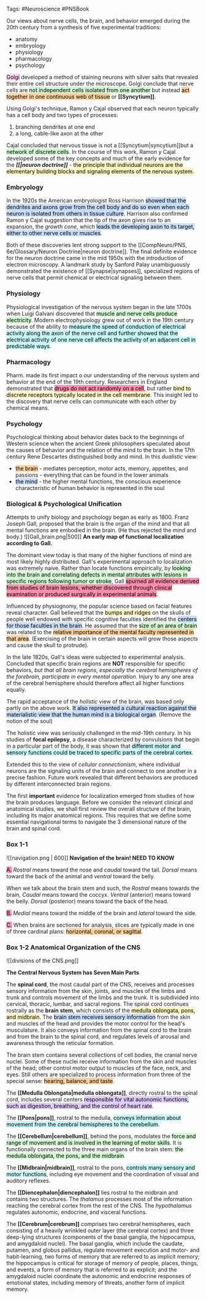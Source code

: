 Tags: #Neuroscience #PNSBook 

Our views about nerve cells, the brain, and behavior emerged during the 20th century from a synthesis of five experimental traditions:
* anatomy
* embryology
* physiology
* pharmacology
* psychology

<mark style="background: #FFB8EBA6;">Golgi</mark> developed a method of staining neurons with silver salts that revealed their entire cell structure under the microscope. Golgi conclude that nerve cells are <mark style="background: #BBFABBA6;">not independent cells isolated from one another</mark> but instead <mark style="background: #FFB86CA6;">act together in one continuous web of tissue</mark> or **[[Syncytium]]**.

Using Golgi's technique, Ramon y Cajal observed that each neuron typically has a cell body and two types of processes:
1) branching dendrites at one end
2) a long, cable-like axon at the other

Cajal concluded that nervous tissue is not a [[Syncytium|syncytium]]but a <mark style="background: #BBFABBA6;">network of discrete cells</mark>. In the course of this work, Ramon y Cajal developed some of the key concepts and much of the early evidence for the **_[[|neuron doctrine]]_** - <mark style="background: #FFF3A3A6;">the principle that individual neurons are the elementary building blocks and signaling elements of the nervous system.</mark>


### Embryology
In the 1920s the American embryologist Ross Harrison <mark style="background: #ADCCFFA6;">showed that the dendrites and axons grow from the cell body and do so even when each neuron is isolated from others in tissue culture</mark>. Harrison also confirmed Ramon y Cajal suggestion that the tip of the axon gives rise to an expansion, the _growth cone_, which <mark style="background: #ADCCFFA6;">leads the developing axon to its target, either to other nerve cells or muscles</mark>. 

Both of these discoveries lent strong support to the [[CompNeuro/PNS, 6e/Glossary/Neuron Doctrine|neuron doctrine]]. The final definite evidence for the neuron doctrine came in the mid 1950s with the introduction of electron microscopy. A landmark study by Sanford Palay unambiguously demonstrated the existence of [[Synapse|synapses]], specialized regions of nerve cells that permit chemical or electrical signaling between them.

### Physiology
Physiological investigation of the nervous system began in the late 1700s when Luigi Galvani discovered that <mark style="background: #BBFABBA6;">muscle and nerve cells produce electricity</mark>. Modern electrophysiology grew out of work in the 19th century because of the ability to <mark style="background: #ABF7F7A6;">measure the speed of conduction of electrical activity along the axon of the nerve cell and further showed that the electrical activity of one nerve cell affects the activity of an adjacent cell in predictable ways</mark>.

### Pharmacology
Pharm. made its first impact o our understanding of the nervous system and behavior at the end of the 19th century. Researchers in England demonstrated that <mark style="background: #FF5582A6;">drugs do not act randomly on a cell</mark>, but rather <mark style="background: #FFF3A3A6;">bind to discrete receptors typically located in the cell membrane</mark>. This insight led to the discovery that nerve cells can communicate with each other by chemical means.

### Psychology
Psychological thinking about behavior dates back to the beginnings of Western science when the ancient Greek philosophers speculated about the causes of behavior and the relation of the mind to the brain. In the 17th century Rene Descartes distinguished body and mind. In this _dualistic_ view: 
* <mark style="background: #FFB86CA6;">the brain</mark> - mediates perception, motor acts, memory, appetites, and passions - everything that can be found in the lower animals
* <mark style="background: #ADCCFFA6;">the mind</mark> - the higher mental functions, the conscious experience characteristic of human behavior is represented in the soul

### Biological & Psychological Unification
Attempts to unify biology and psychology began as early as 1800. Franz Joseph Gall, proposed that the brain is the organ of the mind and that all mental functions are embodied in the brain. (He thus rejected the mind and body.)
![[Gall_brain.png|500]]
**An early map of functional localization according to Gall.**

The dominant view today is that many of the higher functions of mind are most likely highly distributed. Gall's experimental approach to localization was extremely naive. Rather than locate functions empirically, by <mark style="background: #BBFABBA6;">looking into the brain and correlating defects in mental attributes with lesions in specific regions following tumor or stroke</mark>, Gall <mark style="background: #FF5582A6;">spurned all evidence derived from studies of brain lesions, whether discovered through clinical examination or produced surgically in experimental animals</mark>.

Influenced by physiognomy, the popular science based on facial features reveal character. Gall believed that the <mark style="background: #FFF3A3A6;">bumps and ridges</mark> on the skulls of people well endowed with specific cognitive faculties identified the <mark style="background: #ADCCFFA6;">centers for those faculties in the brain</mark>. He assumed that the <mark style="background: #BBFABBA6;">size of an area of brain</mark> was related to the <mark style="background: #FFB86CA6;">relative importance of the mental faculty represented in that area</mark>. (Exercising of the brain in certain aspects will grow those aspects and cause the skull to protrude).

In the late 1820s, Gall's ideas were subjected to experimental analysis. Concluded that specific brain regions are **NOT** responsible for specific behaviors, _but that all brain regions, especially the cerebral hemispheres of the forebrain, participate in every mental operation._ Injury to any one area of the cerebral hemisphere should therefore affect all higher functions equally.

The rapid acceptance of the _holistic_ view of the brain, was based only partly on the above work. <mark style="background: #ADCCFFA6;">It also represented a cultural reaction against the materialistic view that the human mind is a biological organ</mark>. (Remove the notion of the soul)

The holistic view was seriously challenged in the mid-19th century. In his studies of **focal epilepsy**, a disease characterized by convulsions that begin in a particular part of the body, it was shown that <mark style="background: #ABF7F7A6;">different motor and sensory functions could be traced to specific parts of the cerebral cortex</mark>. 

Extended this to the view of _cellular connectionism_, where individual neurons are the signaling units of the brain and connect to one another in a precise fashion. Future work revealed that different behaviors are produced by different interconnected brain regions.

The first **important** evidence for localization emerged from studies of how the brain produces language. Before we consider the relevant clinical and anatomical studies, we shall first review the overall structure of the brain, including its major anatomical regions. This requires that we define some essential navigational terms to navigate the 3 dimensional nature of the brain and spinal cord.

### Box 1-1

![[navigation.png | 600]]
**Navigation of the brain! NEED TO KNOW**

<mark style="background: #FF5582A6;">A.</mark> _Rostral_ means toward the nose and _caudal_ toward the tail. _Dorsal_ means toward the back of the animal and _ventral_ toward the belly. 

When we talk about the brain stem and such, the _Rostral_ means towards the brain, _Caudal_ means toward the coccyx. _Ventral_ (anterior) means toward the belly. _Dorsal_ (posterior) means toward the back of the head.

<mark style="background: #FF5582A6;">B.</mark> _Medial_ means toward the middle of the brain and _lateral_ toward the side.

<mark style="background: #FF5582A6;">C.</mark> When brains are sectioned for analysis, slices are typically made in one of three cardinal plans: <mark style="background: #FFB86CA6;">horizontal, coronal, or sagittal</mark>.




### Box 1-2 Anatomical Organization of the CNS

![[divisions of the CNS.png]]

**The Central Nervous System has Seven Main Parts**

The **spinal cord**, the most caudal part of the CNS, receives and processes sensory information from the skin, joints, and muscles of the limbs and trunk and controls movement of the limbs and the trunk. It is subdivided into cervical, thoracic, lumbar, and sacral regions.
The spinal cord continues rostrally as the **brain stem**, which consists of the <mark style="background: #FFF3A3A6;">medulla oblongata, pons, and midbrain</mark>. The <mark style="background: #ADCCFFA6;">brain stem receives sensory information</mark> from the skin and muscles of the head and provides the motor control for the head's musculature. It also conveys information from the spinal cord to the brain and from the brain to the spinal cord, and regulates levels of arousal and awareness through the reticular formation.

The brain stem contains several collections of cell bodies, the cranial nerve nuclei. Some of these nuclei receive information from the skin and muscles of the head; other control motor output to muscles of the face, neck, and eyes. Still others are specialized to process information from three of the special sense: <mark style="background: #FFB86CA6;">hearing, balance, and taste</mark>.

The **[[Medulla Oblongata|medulla oblongata]]**, directly rostral to the spinal cord, includes several centers <mark style="background: #D2B3FFA6;">responsible for vital autonomic functions, such as digestion, breathing, and the control of heart rate</mark>.

The **[[Pons|pons]]**, rostral to the medulla, <mark style="background: #ABF7F7A6;">conveys information about movement from the cerebral hemispheres to the cerebellum</mark>.

The **[[Cerebellum|cerebellum]]**, behind the pons, modulates the <mark style="background: #BBFABBA6;">force and range of movement and is involved in the learning of motor skills</mark>. It is functionally connected to the three main organs of the brain stem: <mark style="background: #BBFABBA6;">the medulla oblongata, the pons, and the midbrain</mark>.

The **[[Midbrain|midbrain]]**, rostral to the pons, <mark style="background: #ABF7F7A6;">controls many sensory and motor functions</mark>, including eye movement and the coordination of visual and auditory reflexes.

The **[[Diencephalon|diencephalon]]** lies rostral to the midbrain and contains two structures. The _thalamus_ processes most of the information reaching the cerebral cortex from the rest of the CNS. The _hypothalamus_ regulates autonomic, endocrine, and visceral functions.

The **[[Cerebrum|cerebrum]]** comprises two cerebral hemispheres, each consisting of a heavily wrinkled outer layer (the cerebral cortex) and three deep-lying structures (components of the basal ganglia, the hippocampus, and amygdaloid nuclei). The basal ganglia, which include the caudate, putamen, and globus pallidus, regulate movement execution and motor- and habit-learning, two forms of memory that are referred to as implicit memory; the hippocampus is critical for storage of memory of people, places, things, and events, a form of memory that is referred to as explicit; and the amygdaloid nuclei coordinate the autonomic and endocrine responses of emotional states, including memory of threats, another form of implicit memory.
